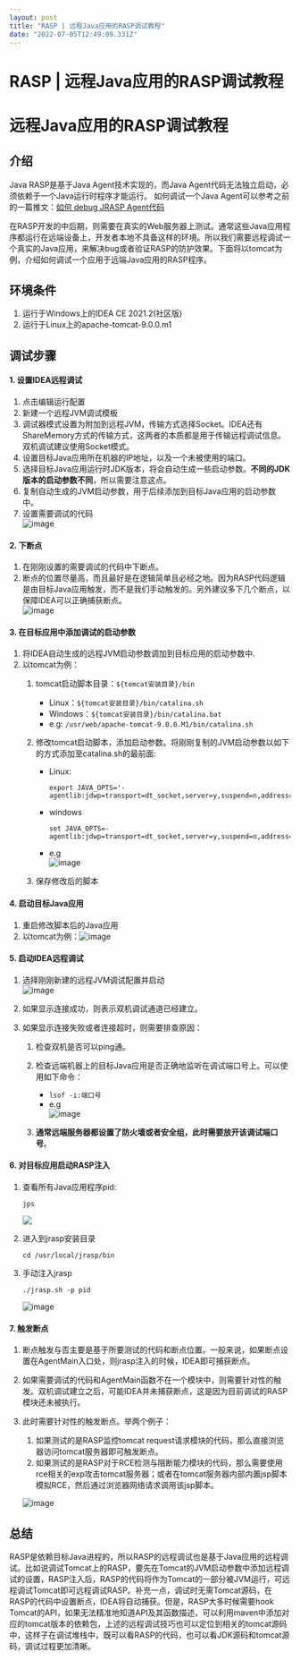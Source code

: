 ```yaml
---
layout: post
title: "RASP | 远程Java应用的RASP调试教程"
date: "2022-07-05T12:49:09.331Z"
---
```

RASP | 远程Java应用的RASP调试教程
========================

远程Java应用的RASP调试教程
=================

介绍
--

Java RASP是基于Java Agent技术实现的，而Java Agent代码无法独立启动，必须依赖于一个Java运行时程序才能运行。 如何调试一个Java Agent可以参考之前的一篇推文：[如何 debug JRASP Agent代码](https://mp.weixin.qq.com/s/Sj4T15BAcgymx7Yt15bGug)

在RASP开发的中后期，则需要在真实的Web服务器上测试。通常这些Java应用程序都运行在远端设备上，开发者本地不具备这样的环境。所以我们需要远程调试一个真实的Java应用，来解决bug或者验证RASP的防护效果。下面将以tomcat为例，介绍如何调试一个应用于远端Java应用的RASP程序。

环境条件
----

1.  运行于Windows上的IDEA CE 2021.2(社区版)
2.  运行于Linux上的apache-tomcat-9.0.0.m1

调试步骤
----

#### 1\. 设置IDEA远程调试

1.  点击编辑运行配置
2.  新建一个远程JVM调试模板
3.  调试器模式设置为附加到远程JVM，传输方式选择Socket。IDEA还有ShareMemory方式的传输方式，这两者的本质都是用于传输远程调试信息。双机调试建议使用Socket模式。
4.  设置目标Java应用所在机器的IP地址，以及一个未被使用的端口。
5.  选择目标Java应用运行时JDK版本，将会自动生成一些启动参数。**不同的JDK版本的启动参数不同**，所以需要注意这点。
6.  复制自动生成的JVM启动参数，用于后续添加到目标Java应用的启动参数中。
7.  设置需要调试的代码  
    ![image](https://img2022.cnblogs.com/blog/1105753/202207/1105753-20220705152449147-176715672.png)

#### 2\. 下断点

1.  在刚刚设置的需要调试的代码中下断点。
2.  断点的位置尽量高，而且最好是在逻辑简单且必经之地。因为RASP代码逻辑是由目标Java应用触发，而不是我们手动触发的。另外建议多下几个断点，以保障IDEA可以正确捕获断点。  
    ![image](https://img2022.cnblogs.com/blog/1105753/202207/1105753-20220705152507524-1097641926.png)

#### 3\. 在目标应用中添加调试的启动参数

1.  将IDEA自动生成的远程JVM启动参数调加到目标应用的启动参数中.
2.  以tomcat为例：
    1.  tomcat启动脚本目录：`${tomcat安装目录}/bin`
        
        *   Linux：`${tomcat安装目录}/bin/catalina.sh`
        *   Windows：`${tomcat安装目录}/bin/catalina.bat`
        *   e.g: `/usr/web/apache-tomcat-9.0.0.M1/bin/catalina.sh`
    2.  修改tomcat启动脚本，添加启动参数。将刚刚复制的JVM启动参数以如下的方式添加至catalina.sh的最前面:
        
        *   Linux:
            
                export JAVA_OPTS='-agentlib:jdwp=transport=dt_socket,server=y,suspend=n,address=5005'
                
            
        *   windows
            
                set JAVA_OPTS=-agentlib:jdwp=transport=dt_socket,server=y,suspend=n,address=5005
                
            
        *   e.g  
            ![image](https://img2022.cnblogs.com/blog/1105753/202207/1105753-20220705152629852-1370192847.png)
            
    3.  保存修改后的脚本
        

#### 4\. 启动目标Java应用

1.  重启修改脚本后的Java应用
2.  以tomcat为例：![image](https://img2022.cnblogs.com/blog/1105753/202207/1105753-20220705152618200-1819360477.png)

#### 5\. 启动IDEA远程调试

1.  选择刚刚新建的远程JVM调试配置并启动  
    ![image](https://img2022.cnblogs.com/blog/1105753/202207/1105753-20220705152530538-1170429857.png)
    
2.  如果显示连接成功，则表示双机调试通道已经建立。
    
3.  如果显示连接失败或者连接超时，则需要排查原因：
    
    1.  检查双机是否可以ping通。
        
    2.  检查远端机器上的目标Java应用是否正确地监听在调试端口号上。可以使用如下命令：
        
        *   `lsof -i:端口号`
        *   e.g  
            ![image](https://img2022.cnblogs.com/blog/1105753/202207/1105753-20220705152545755-1637211910.png)
    3.  **通常远端服务器都设置了防火墙或者安全组，此时需要放开该调试端口号**。
        

#### 6\. 对目标应用启动RASP注入

1.  查看所有Java应用程序pid:
    
        jps
        
    
    ![](jps.png)
    
2.  进入到jrasp安装目录
    
        cd /usr/local/jrasp/bin
        
    
3.  手动注入jrasp
    
        ./jrasp.sh -p pid
        
    
    ![image](https://img2022.cnblogs.com/blog/1105753/202207/1105753-20220705152717923-387433455.png)
    

#### 7\. 触发断点

1.  断点触发与否主要是基于所要测试的代码和断点位置。一般来说，如果断点设置在AgentMain入口处，则jrasp注入的时候，IDEA即可捕获断点。
    
2.  如果需要调试的代码和AgentMain函数不在一个模块中，则需要针对性的触发。双机调试建立之后，可能IDEA并未捕获断点，这是因为目前调试的RASP模块还未被执行。
    
3.  此时需要针对性的触发断点。举两个例子：
    
    1.  如果测试的是RASP监控tomcat request请求模块的代码，那么直接浏览器访问tomcat服务器即可触发断点。
    2.  如果测试的是RASP对于RCE检测与阻断能力模块的代码，那么需要使用rce相关的exp攻击tomcat服务器；或者在tomcat服务器内部内置jsp脚本模拟RCE，然后通过浏览器网络请求调用该jsp脚本。
    
    ![image](https://img2022.cnblogs.com/blog/1105753/202207/1105753-20220705152705056-881989158.png)
    

总结
--

RASP是依赖目标Java进程的，所以RASP的远程调试也是基于Java应用的远程调试。比如说调试Tomcat上的RASP，要先在Tomcat的JVM启动参数中添加远程调试的设置，RASP注入后，RASP的代码将作为Tomcat的一部分被JVM运行，可远程调试Tomcat即可远程调试RASP。补充一点，调试时无需Tomcat源码，在RASP的代码中设置断点，IDEA将自动捕获。但是，RASP大多时候需要hook Tomcat的API，如果无法精准地知道API及其函数描述，可以利用maven中添加对应的tomcat版本的依赖包，上述的远程调试技巧也可以定位到相关的tomcat源码中，这样子在调试堆栈中，既可以看RASP的代码，也可以看JDK源码和tomcat源码，调试过程更加清晰。